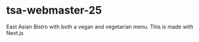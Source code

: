 # tsa-webmaster-25
East Asian Bistro with both a vegan and vegetarian menu. This is made with Next.js 
